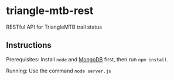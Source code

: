 # triangle-mtb-rest
RESTful API for TriangleMTB trail status

## Instructions

Prerequisites: Install `node` and [MongoDB](https://www.digitalocean.com/community/tutorials/how-to-install-mongodb-on-ubuntu-16-04) first, then run `npm install`.

Running: Use the command `node server.js`

